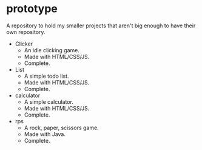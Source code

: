 # prototype
A repository to hold my smaller projects that aren't big enough to have their own repository.

* Clicker
  * An idle clicking game. 
  * Made with HTML/CSS/JS.
  * Complete.
* List
  * A simple todo list. 
  * Made with HTML/CSS/JS. 
  * Complete.
* calculator
  * A simple calculator.
  * Made with HTML/CSS/JS.
  * Complete.
* rps
  * A rock, paper, scissors game. 
  * Made with Java.
  * Complete.
